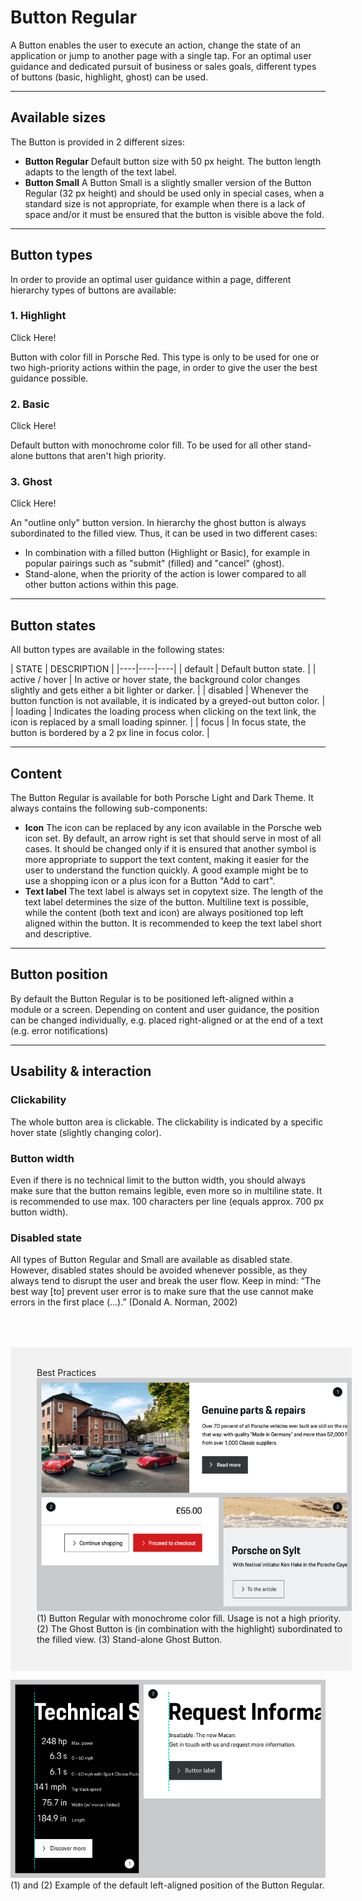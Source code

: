 # Button Regular

A Button enables the user to execute an action, change the state of an application or jump to another page with a single tap. For an optimal user guidance and dedicated pursuit of business or sales goals, different types of buttons (basic, highlight, ghost) can be used.

---

## Available sizes

The Button is provided in 2 different sizes:

- **Button Regular**
Default button size with 50 px height. The button length adapts to the length of the text label.
- **Button Small**
A Button Small is a slightly smaller version of the Button Regular (32 px height) and should be used only in special cases, when a standard size is not appropriate, for example when there is a lack of space and/or it must be ensured that the button is visible above the fold.

---

## Button types

In order to provide an optimal user guidance within a page, different hierarchy types of buttons are available:

### 1. Highlight

<p-button-regular variant="highlight">Click Here!</p-button-regular>

Button with color fill in Porsche Red. This type is only to be used for one or two high-priority actions within the page, in order to give the user the best guidance possible.  

### 2. Basic

<p-button-regular>Click Here!</p-button-regular>

Default button with monochrome color fill. To be used for all other stand-alone buttons that aren't high priority.

### 3. Ghost

<p-button-regular variant="ghost">Click Here!</p-button-regular>

An "outline only" button version. In hierarchy the ghost button is always subordinated to the filled view. Thus, it can be used in two different cases:

- In combination with a filled button (Highlight or Basic), for example in popular pairings such as "submit" (filled) and "cancel" (ghost).
- Stand-alone, when the priority of the action is lower compared to all other button actions within this page.

---

## Button states

All button types are available in the following states:

| STATE | DESCRIPTION |
|----|----|----|
| default | Default button state. |
| active / hover | In active or hover state, the background color changes slightly and gets either a bit lighter or darker. |
| disabled | Whenever the button function is not available, it is indicated by a greyed-out button color. |
| loading | Indicates the loading process when clicking on the text link, the icon is replaced by a small loading spinner. |
| focus | In focus state, the button is bordered by a 2 px line in focus color. |

---

## Content

The Button Regular is available for both Porsche Light and Dark Theme. It always contains the following sub-components:

- **Icon**
The icon can be replaced by any icon available in the Porsche web icon set. By default, an arrow right is set that should serve in most of all cases. It should be changed only if it is ensured that another symbol is more appropriate to support the text content, making it easier for the user to understand the function quickly. A good example might be to use a shopping icon or a plus icon for a Button "Add to cart".
- **Text label**
The text label is always set in copytext size. The length of the text label determines the size of the button. Multiline text is possible, while the content (both text and icon) are always positioned top left aligned within the button.
It is recommended to keep the text label short and descriptive.

---

## Button position

By default the Button Regular is to be positioned left-aligned within a module or a screen. Depending on content and user guidance, the position can be changed individually, e.g. placed right-aligned or at the end of a text (e.g. error notifications)

---

## Usability & interaction

### Clickability

The whole button area is clickable. The clickability is indicated by a specific hover state (slightly changing color).

### Button width

Even if there is no technical limit to the button width, you should always make sure that the button remains legible, even more so in multiline state. It is recommended to use max. 100 characters per line (equals approx. 700 px button width).

### Disabled state

All types of Button Regular and Small are available as disabled state. However, disabled states should be avoided whenever possible, as they always tend to disrupt the user and break the user flow. Keep in mind: “The best way [to] prevent user error is to make sure that the use cannot make errors in the first place (…).” (Donald A. Norman, 2002)

<div style="background:#F2F2F2; width:100%; margin-top: 64px; padding-top: 32px; padding-left: 42px; padding-bottom: 42px;">
<p-headline variant="headline-3" tag="h3">Best Practices</p-headline>
<div class="p-spacing-pt-24 p-spacing-pr-24"></div>
<img src="./assets/button-regular-ghost-vs.-filled.png" />
<div class="p-spacing-pt-24 p-spacing-pr-24"></div>
<p-text variant="small">(1) Button Regular with monochrome color fill. Usage is not a high priority.</p-text>
<p-text variant="small">(2) The Ghost Button is (in combination with the highlight) subordinated to the filled view.</p-text>
<p-text variant="small">(3) Stand-alone Ghost Button.</p-text>
</div>


![Example for position Button Regular](./assets/button-regular-position.png)
(1) and (2) Example of the default left-aligned position of the Button Regular.